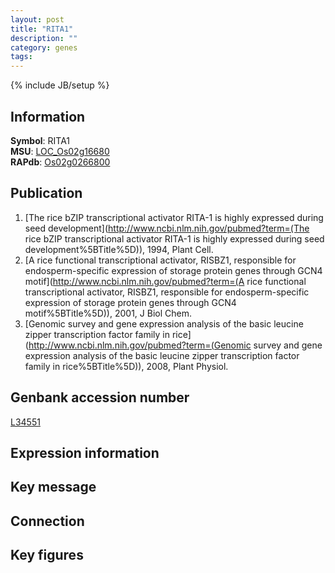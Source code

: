 ```yaml
---
layout: post
title: "RITA1"
description: ""
category: genes
tags: 
---
```

{% include JB/setup %}

## Information
__Symbol__: RITA1  
__MSU__: [LOC_Os02g16680](http://rice.plantbiology.msu.edu/cgi-bin/ORF_infopage.cgi?orf=LOC_Os02g16680)  
__RAPdb__: [Os02g0266800](http://rapdb.dna.affrc.go.jp/viewer/gbrowse_details/irgsp1?name=Os02g0266800)  

## Publication
1. [The rice bZIP transcriptional activator RITA-1 is highly expressed during seed development](http://www.ncbi.nlm.nih.gov/pubmed?term=(The rice bZIP transcriptional activator RITA-1 is highly expressed during seed development%5BTitle%5D)), 1994, Plant Cell.
2. [A rice functional transcriptional activator, RISBZ1, responsible for endosperm-specific expression of storage protein genes through GCN4 motif](http://www.ncbi.nlm.nih.gov/pubmed?term=(A rice functional transcriptional activator, RISBZ1, responsible for endosperm-specific expression of storage protein genes through GCN4 motif%5BTitle%5D)), 2001, J Biol Chem.
3. [Genomic survey and gene expression analysis of the basic leucine zipper transcription factor family in rice](http://www.ncbi.nlm.nih.gov/pubmed?term=(Genomic survey and gene expression analysis of the basic leucine zipper transcription factor family in rice%5BTitle%5D)), 2008, Plant Physiol.

## Genbank accession number
[L34551](http://www.ncbi.nlm.nih.gov/nuccore/L34551)

## Expression information

## Key message

## Connection

## Key figures


